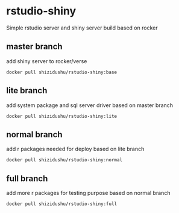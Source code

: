 # rstudio-shiny
Simple rstudio server and shiny server build based on rocker


## master branch
add shiny server to rocker/verse

```
docker pull shizidushu/rstudio-shiny:base
```

## lite branch
add system package and sql server driver based on master branch

```
docker pull shizidushu/rstudio-shiny:lite
```

## normal branch
add r packages needed for deploy based on lite branch

```
docker pull shizidushu/rstudio-shiny:normal
```

## full branch
add more r packages for testing purpose based on normal branch

```
docker pull shizidushu/rstudio-shiny:full
```

